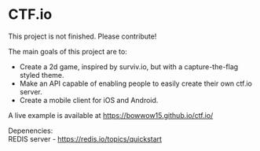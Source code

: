 # CTF.io

This project is not finished. Please contribute!

The main goals of this project are to:

* Create a 2d game, inspired by surviv.io, but with a capture-the-flag styled theme.
* Make an API capable of enabling people to easily create their own ctf.io server.
* Create a mobile client for iOS and Android.

A live example is available at https://bowwow15.github.io/ctf.io/

Depenencies:<br>
REDIS server - https://redis.io/topics/quickstart